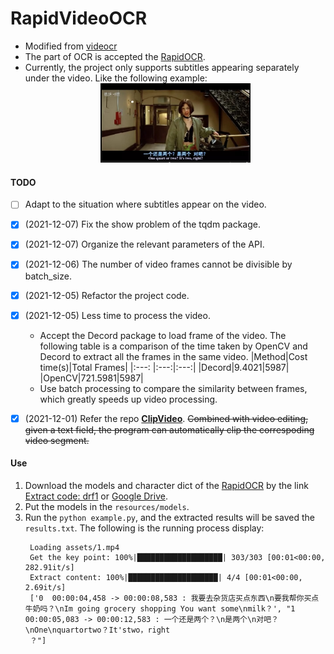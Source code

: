 # RapidVideoOCR
- Modified from [videocr](https://github.com/apm1467/videocr)
- The part of OCR is accepted the [RapidOCR](https://github.com/RapidAI/RapidOCR).
- Currently, the project only supports subtitles appearing separately under the video. Like the following example:
  <div align="center">
    <img src="./assets/demo.jpg" width="50%" height="50%"/>
  </div>

#### TODO
- [ ] Adapt to the situation where subtitles appear on the video.
- [x] (2021-12-07) Fix the show problem of the tqdm package.
- [x] (2021-12-07) Organize the relevant parameters of the API.
- [x] (2021-12-06) The number of video frames cannot be divisible by batch_size.
- [x] (2021-12-05) Refactor the project code.
- [x] (2021-12-05) Less time to process the video.
  - Accept the Decord package to load frame of the video. The following table is a comparison of the time taken by OpenCV and Decord to extract all the frames in the same video.
      |Method|Cost time(s)|Total Frames|
      |:---: |:---:|:---:|
      |Decord|9.4021|5987|
      |OpenCV|721.5981|5987|
  - Use batch processing to compare the similarity between frames, which greatly speeds up video processing.

- [x] (2021-12-01) Refer the repo [**ClipVideo**](https://github.com/SWHL/ClipVideo). ~~Combined with video editing, given a text field, the program can automatically clip the correspoding video segment.~~

#### Use
1. Download the models and character dict of the [RapidOCR](https://github.com/RapidAI/RapidOCR) by the link [Extract code: drf1](https://pan.baidu.com/s/103kx0ABtU7Lif57cv397oQ) or [Google Drive](https://drive.google.com/drive/folders/1cjfawIhIP0Yq7_HjX4wtr_obcz7VTFtg?usp=sharing).
2. Put the models in the `resources/models`.
3. Run the `python example.py`, and the extracted results will be saved the `results.txt`. The following is the running process display:
   ```text
    Loading assets/1.mp4
    Get the key point: 100%|███████████████████| 303/303 [00:01<00:00, 282.91it/s]
    Extract content: 100%|████████████████████| 4/4 [00:01<00:00,  2.69it/s]
    ['0  00:00:04,458 -> 00:00:08,583 : 我要去杂货店买点东西\n要我帮你买点牛奶吗？\nIm going grocery shopping You want some\nmilk？', "1  00:00:05,083 -> 00:00:12,583 : 一个还是两个？\n是两个\n对吧？\nOne\nquartortwo？It'stwo，right
    ？"]
   ```
